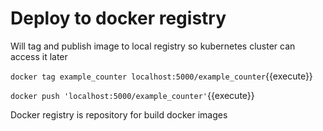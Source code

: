 # Deploy to docker registry

Will tag and publish image to local registry so kubernetes cluster can access it later

`docker tag example_counter localhost:5000/example_counter`{{execute}}

`docker push 'localhost:5000/example_counter'`{{execute}}

Docker registry is repository for build docker images